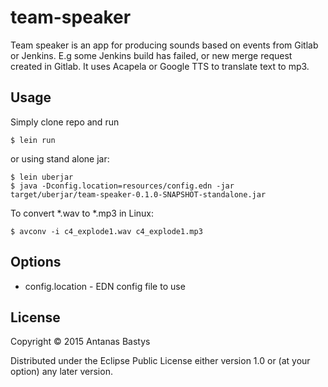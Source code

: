 # team-speaker

Team speaker is an app for producing sounds based on events from Gitlab or Jenkins. E.g some Jenkins build has failed, or new merge request created in Gitlab. It uses Acapela or Google TTS to translate text to mp3.

## Usage

Simply clone repo and run

    $ lein run

or using stand alone jar:

    $ lein uberjar
    $ java -Dconfig.location=resources/config.edn -jar target/uberjar/team-speaker-0.1.0-SNAPSHOT-standalone.jar

To convert \*.wav to \*.mp3 in Linux:

    $ avconv -i c4_explode1.wav c4_explode1.mp3

## Options

* config.location - EDN config file to use


## License

Copyright © 2015 Antanas Bastys

Distributed under the Eclipse Public License either version 1.0 or (at
your option) any later version.
